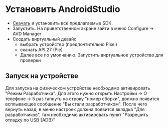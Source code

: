 # Установить AndroidStudio

- [Скачать](https://developer.android.com/studio) и установить все предлагаемые SDK.
- Запустить. На приветственном экране зайти в меню Configure -> AVD Manager
- Создать виртуальный девайс
  - выбрать устройство (предпочтительно Pixel)
  - скачать API 27 (Pie)
  - Далее все по умолчанию. Запустить виртуальное устройство для проверки

## Запуск на устройстве

Для запуска на физическом устройстве необходимо активировать "Режим Разработчика". Для этого нужно открыть Настройки -> О телефоне -> 5 раз тапнуть на строку "номер сборки", должно появится всплывающее сообщение "Вы стали разработчиком". После чего вернуть назад, в меню настроек должна появится вкладка "Для разработчиков", там необходимо активировать пункт "Разрешить отладку по USB {ADB}"
